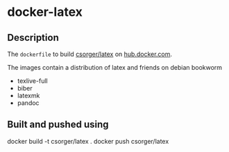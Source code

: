# docker-latex

## Description

The `dockerfile` to build [csorger/latex](https://hub.docker.com/r/csorger/latex)
on [hub.docker.com](https://hub.docker.com).

The images contain a distribution of latex and friends on debian bookworm

- texlive-full
- biber
- latexmk
- pandoc

## Built and pushed using

docker build -t csorger/latex .
docker push csorger/latex
